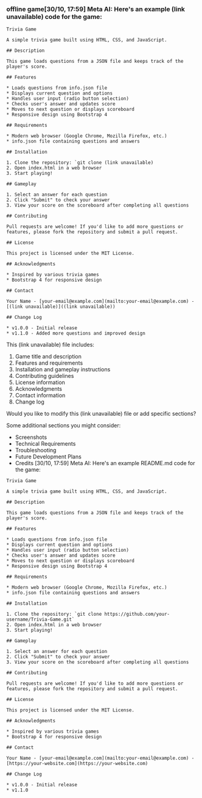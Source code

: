 ### offline game[30/10, 17:59] Meta AI: Here's an example (link unavailable) code for the game:

```
Trivia Game

A simple trivia game built using HTML, CSS, and JavaScript.

## Description

This game loads questions from a JSON file and keeps track of the player's score.

## Features

* Loads questions from info.json file
* Displays current question and options
* Handles user input (radio button selection)
* Checks user's answer and updates score
* Moves to next question or displays scoreboard
* Responsive design using Bootstrap 4

## Requirements

* Modern web browser (Google Chrome, Mozilla Firefox, etc.)
* info.json file containing questions and answers

## Installation

1. Clone the repository: `git clone (link unavailable)
2. Open index.html in a web browser
3. Start playing!

## Gameplay

1. Select an answer for each question
2. Click "Submit" to check your answer
3. View your score on the scoreboard after completing all questions

## Contributing

Pull requests are welcome! If you'd like to add more questions or features, please fork the repository and submit a pull request.

## License

This project is licensed under the MIT License.

## Acknowledgments

* Inspired by various trivia games
* Bootstrap 4 for responsive design

## Contact

Your Name - [your-email@example.com](mailto:your-email@example.com) - [(link unavailable)]((link unavailable))

## Change Log

* v1.0.0 - Initial release
* v1.1.0 - Added more questions and improved design

```

This (link unavailable) file includes:

1. Game title and description
2. Features and requirements
3. Installation and gameplay instructions
4. Contributing guidelines
5. License information
6. Acknowledgments
7. Contact information
8. Change log

Would you like to modify this (link unavailable) file or add specific sections?

Some additional sections you might consider:

- Screenshots
- Technical Requirements
- Troubleshooting
- Future Development Plans
- Credits
[30/10, 17:59] Meta AI: Here's an example README.md code for the game:

```
Trivia Game

A simple trivia game built using HTML, CSS, and JavaScript.

## Description

This game loads questions from a JSON file and keeps track of the player's score.

## Features

* Loads questions from info.json file
* Displays current question and options
* Handles user input (radio button selection)
* Checks user's answer and updates score
* Moves to next question or displays scoreboard
* Responsive design using Bootstrap 4

## Requirements

* Modern web browser (Google Chrome, Mozilla Firefox, etc.)
* info.json file containing questions and answers

## Installation

1. Clone the repository: `git clone https://github.com/your-username/Trivia-Game.git`
2. Open index.html in a web browser
3. Start playing!

## Gameplay

1. Select an answer for each question
2. Click "Submit" to check your answer
3. View your score on the scoreboard after completing all questions

## Contributing

Pull requests are welcome! If you'd like to add more questions or features, please fork the repository and submit a pull request.

## License

This project is licensed under the MIT License.

## Acknowledgments

* Inspired by various trivia games
* Bootstrap 4 for responsive design

## Contact

Your Name - [your-email@example.com](mailto:your-email@example.com) - [https://your-website.com](https://your-website.com)

## Change Log

* v1.0.0 - Initial release
* v1.1.0
```